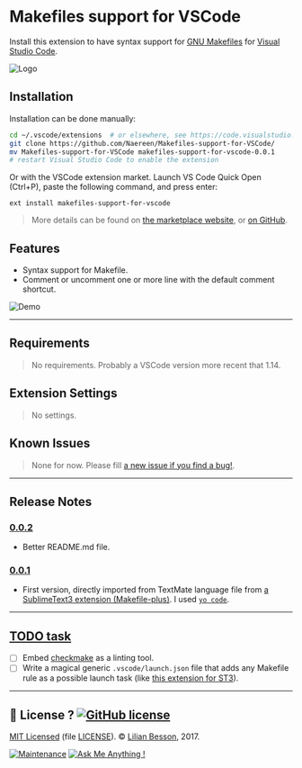# Makefiles support for VSCode

Install this extension to have syntax support for [GNU Makefiles](https://www.gnu.org/software/make/manual/make.html) for [Visual Studio Code](https://code.visualstudio.com/).

![Logo](https://github.com/Naereen/Makefiles-support-for-VSCode/raw/master/images/naereen.makefiles-support-for-vscode.small.png)

## Installation

Installation can be done manually:

```bash
cd ~/.vscode/extensions  # or elsewhere, see https://code.visualstudio.com/docs/extensions/yocode#_your-extensions-folder
git clone https://github.com/Naereen/Makefiles-support-for-VSCode/
mv Makefiles-support-for-VSCode makefiles-support-for-vscode-0.0.1
# restart Visual Studio Code to enable the extension
```

Or with the VSCode extension market. Launch VS Code Quick Open (Ctrl+P), paste the following command, and press enter:

```
ext install makefiles-support-for-vscode
```

> More details can be found on [the marketplace website](https://marketplace.visualstudio.com/items?itemName=naereen.makefiles-support-for-vscode#overview), or [on GitHub](https://github.com/Naereen/Makefiles-support-for-VSCode).

## Features

- Syntax support for Makefile.
- Comment or uncomment one or more line with the default comment shortcut.

![Demo](https://github.com/Naereen/Makefiles-support-for-VSCode/raw/master/images/demo1.gif)

----

## Requirements

> No requirements. Probably a VSCode version more recent that 1.14.

## Extension Settings

> No settings.

## Known Issues

> None for now. Please fill [a new issue if you find a bug!](https://github.com/Naereen/Makefiles-support-for-VSCode/issues/new).

----

## Release Notes

### [0.0.2](https://marketplace.visualstudio.com/items?itemName=naereen.makefiles-support-for-vscode)
- Better README.md file.

### [0.0.1](https://marketplace.visualstudio.com/items?itemName=naereen.makefiles-support-for-vscode)
- First version, directly imported from TextMate language file from [a SublimeText3 extension (Makefile-plus)](https://github.com/Altomare/sublime-makefile-plus). I used [`yo code`](https://code.visualstudio.com/docs/extensions/yocode).

----

## [TODO task](https://github.com/Naereen/Makefiles-support-for-VSCode/labels/enhancement)
- [ ] Embed [checkmake](https://github.com/mrtazz/checkmake) as a linting tool.
- [ ] Write a magical generic `.vscode/launch.json` file that adds any Makefile rule as a possible launch task (like [this extension for ST3](https://packagecontrol.io/packages/MakeCommands)).

----

## :scroll: License ? [![GitHub license](https://img.shields.io/github/license/Naereen/badges.svg)](https://github.com/Naereen/Makefiles-support-for-VSCode/blob/master/LICENSE)
[MIT Licensed](https://lbesson.mit-license.org/) (file [LICENSE](https://github.com/Naereen/Makefiles-support-for-VSCode/blob/master/LICENSE)).
© [Lilian Besson](https://GitHub.com/Naereen), 2017.

[![Maintenance](https://img.shields.io/badge/Maintained%3F-yes-green.svg)](https://GitHub.com/Naereen/Makefiles-support-for-VSCode/graphs/commit-activity)
[![Ask Me Anything !](https://img.shields.io/badge/Ask%20me-anything-1abc9c.svg)](https://GitHub.com/Naereen/ama)
